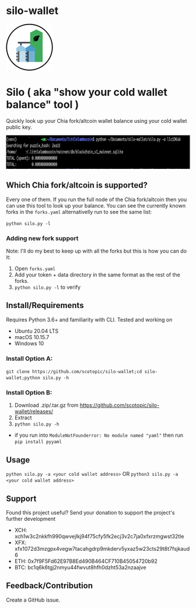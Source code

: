 # silo-wallet
<img src="assets/silo-wallet-icon.svg" data-canonical-src="silo-wallet-icon.svg" width="128" height="128" />

# Silo ( aka "show your cold wallet balance" tool )
Quickly look up your Chia fork/altcoin wallet balance using your cold wallet public key.

<img src="assets/silo-example.png" data-canonical-src="silo-example.png" width="768" height="92" />

## Which Chia fork/altcoin is supported?
Every one of them. If you run the full node of the Chia fork/altcoin then you can use this tool to look up your balance.
You can see the currently known forks in the `forks.yaml` alternativelly run to see the same list:

`python silo.py -l`

### Adding new fork support
Note: I'll do my best to keep up with all the forks but this is how you can do it:

1. Open `forks.yaml`
1. Add your token + data directory in the same format as the rest of the forks.
1. `python silo.py -l` to verify

## Install/Requirements
Requires Python 3.6+ and familiarity with CLI. Tested and working on 
* Ubuntu 20.04 LTS
* macOS 10.15.7
* Windows 10

### Install Option A:
`git clone https://github.com/scotopic/silo-wallet;cd silo-wallet;python silo.py -h`

### Install Option B:
1. Download .zip/.tar.gz from https://github.com/scotopic/silo-wallet/releases/
1. Extract
1. `python silo.py -h`
 * if you run into `ModuleNotFounderror: No module named "yaml"` then run `pip install pyyaml`

## Usage
`python silo.py -a <your cold wallet address>`
OR
`python3 silo.py -a <your cold wallet address>`

## Support
Found this project useful? Send your donation to support the project's further development

* XCH: xch1w3c2nkkfh990qwvejlkj94f75cfy5fk2ecj3v2c7ja0xfxrzmgwst32tle
* XFX: xfx1072d3mzgpx4vegw7tacahgdrp9mkderv5yxaz5w23cts29t8t7fsjkaud6
* ETH: 0x7f9F5Fd62E97B8Ed490B464CF710B45054720b92
* BTC: bc1q6k6tgj2nmyu44fwvut8hfh0dzht53a2nzaajve

## Feedback/Contribution
Create a GitHub issue.
